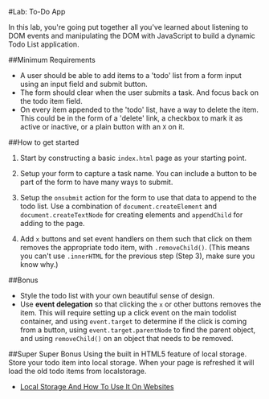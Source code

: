 #Lab: To-Do App

In this lab, you're going put together all you've learned about listening to DOM events and manipulating the DOM with JavaScript to build a dynamic Todo List application.


##Minimum Requirements
* A user should be able to add items to a 'todo' list from a form input using an input field and submit button.
* The form should clear when the user submits a task. And focus back on the todo item field.
* On every item appended to the 'todo' list, have a way to delete the item. This could be in the form of a 'delete' link, a checkbox to mark it as active or inactive, or a plain button with an `X` on it.

##How to get started
1. Start by constructing a basic `index.html` page as your starting point.

2. Setup your form to capture a task name. You can include a button to be part of the form to have many ways to submit.
3. Setup the `onsubmit` action for the form to use that data to append to the todo list. Use a combination of `document.createElement` and `document.createTextNode` for creating elements and `appendChild` for adding to the page.
4. Add `x` buttons and set event handlers on them such that click on them removes the appropriate todo item, with `.removeChild()`. (This means you can't use `.innerHTML` for the previous step (Step 3), make sure you know why.)

##Bonus
* Style the todo list with your own beautiful sense of design.
* Use **event delegation** so that clicking the `x` or other buttons removes the item. This will require setting up a click event on the main todolist container, and using `event.target` to determine if the click is coming from a button, using `event.target.parentNode` to find the parent object, and using `removeChild()` on an object that needs to be removed.

##Super Super Bonus
Using the built in HTML5 feature of local storage. Store your todo item into local storage. When your page is refreshed it will load the old todo items from localstorage.

* [Local Storage And How To Use It On Websites](http://www.smashingmagazine.com/2010/10/11/local-storage-and-how-to-use-it/)
